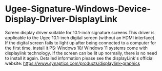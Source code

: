 # Ugee-Signature-Windows-Device-Display-Driver-DisplayLink
Screen display driver suitable for 10.1-inch signature screens
This driver is applicable to the Ugee 10.1-inch digital screen (without an HDMI interface). 
If the digital screen fails to light up after being connected to a computer for the first time, install it
PS: Windows 10/ Windows 11 systems come with displaylink technology. If the screen can be lit up normally, there is no need to install it again.
Detailed information please see the displayLink's official website: https://www.synaptics.com/products/displaylink-graphics
